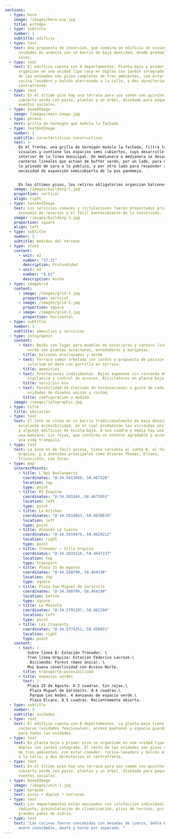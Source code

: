```yaml
---
sections:
  - type: hero
    image: /images/hero-wip.jpg
    title: estomba
  - type: subtitle
    number: 1
    subtitle: edificio
  - type: text
    text: Una propuesta de inversión, que combina un edificio de vivienda de pocas
      unidades en armonía con un barrio de baja densidad, donde predominan las
      casas.
  - type: text
    text: El edificio cuenta con 8 departamentos. Planta baja y primer piso se
      organizan en una unidad tipo casa en dúplex con jardín integrado. El resto
      de las unidades son pisos completos de tres ambientes, con estar-comedor,
      cocina-lavadero y balcón aterrazado a la calle, y dos dormitorios al
      contrafrente.
  - type: text
    text: En el último piso hay una terraza para uso común con quincho, deck,
      cubierta verde con pasto, plantas y un árbol, diseñado para pequeños
      eventos sociales.
  - type: boxedImage
    image: /images/main-image.jpg
  - type: phrase
    text: grilla de hormigón que modula la fachada
  - type: textAndImage
    number: 1
    subtitle: características constructivas
    text: >-
      En el frente, una grilla de hormigón modula la fachada, filtra las
      visuales y contiene los espacios semi cubiertos, cuyo desarrollo es al
      interior de la línea municipal. De medianera a medianera se desarrollan
      canteros lineales que actúan de buffer verde, por un lado, para mantener
      lo privado de cara a lo público, y por otro lado para responder a la
      necesidad de expansión semicubierta de la pos pandemia.


      En los últimos pisos, los retiros obligatorios organizan balcones y terrazas diferenciadas. Una de ellas para uso común con quincho, deck y terraza verde, pasto, plantas y un árbol para sombra. La otra privada perteneciente a la unidad del remate.
    image: /images/building-1.jpg
    proportion: vertical
    align: right
  - type: textAndImage
    text: Los servicios comunes y circulaciones fueron proyectados priorizando la
      economía de recursos y el fácil mantenimiento de lo construído.
    image: /images/building-2.jpg
    proportion: square
    align: left
  - type: subtitle
    number: 1
    subtitle: medidas del terreno
  - type: stats
    content:
      - unit: m2
        number: "17.32"
        description: Profundidad
      - unit: m2
        number: "8.61"
        description: Ancho
  - type: imageGrid
    content:
      - image: /images/grid-1.jpg
        proportion: vertical
      - image: /images/grid-2.jpg
        proportion: square
      - image: /images/grid-3.jpg
        proportion: horizontal
  - type: subtitle
    number: 1
    subtitle: amenities y servicios
  - type: infographic
    content:
      - text: Decks con lugar para muebles de exteriores y cantero lineal para pantalla
          verde con plantas autóctonas, enredaderas y mariposas.
        title: balcones aterrazados y verde
      - text: Terraza común arbolada con jardín y propuesta de paisaje. Quincho y
          solarium en deck con parrilla en terraza.
        title: amenities
      - text: Prestaciones individuales. Bajas expensas sin vivienda de encargado. Video
          vigilancia y control de accesos. Bicicleteros en planta baja.
        title: servicios eco
      - text: Posibilidad de elección de terminaciones a gusto de cada inversor. Pocas
          unidades de diseños unicos y custom.
        title: configuración a medida
    image: /images/infographic.jpg
  - type: title
    title: ubicación
  - type: text
    text: El lote se sitúa en un barrio tradicionalmente de baja densidad, con
      excelente accesibilidad, en el cual predominan las viviendas unifamiliares
      y algunos edificios de escala baja. A una cuadra y media hay una plaza de
      una manzana, sin rejas, que conforma un entorno agradable y accesible para
      una vida tranquila.
  - type: text
    text: La zona es de fácil acceso, tiene cercanía al subte B, al ferrocarril
      Urquiza, y a avenidas principales como Alvarez Thomas, Elcano,
      Triunvirato, Los Incas.
  - type: map
    interestPoints:
      - title: L'épi Boulangerie
        coordinates: "@-34.5813888,-58.467526"
        location: top
        type: point
      - title: RS Esquina
        coordinates: "@-34.581844,-58.4672053"
        location: left
        type: point
      - title: La Kitchen
        coordinates: "@-34.5819053,-58.4639676"
        location: left
        type: point
      - title: Almacén La Siesta
        coordinates: "@-34.5819474,-58.4629212"
        location: right
        type: point
      - title: Tronador – Villa Urquiza
        coordinates: "@-34.5833518,-58.4647237"
        location: top
        type: transport
      - title: Plaza 25 de Agosto
        coordinates: "@-34.580799,-58.464198"
        location: top
        type: square
      - title: Plaza San Miguel de Garicoits
        coordinates: "@-34.580799,-58.464198"
        location: bottom
        type: square
      - title: La Mezzeta
        coordinates: "@-34.5791207,-58.462299"
        location: left
        type: point
      - title: Les Croquants
        coordinates: "@-34.5774251,-58.458931"
        location: right
        type: point
    content:
      - text: |-
          Subte línea B: Estación Tronador. \
          Tren línea Urquiza: Estación Federico Lacroze.\
           Bicisenda: Forest (mano única). \
          Muy buena conectividad con Acceso Norte.
        title: transporte–accesibilidad
      - title: espacios verdes
        text: |-
          Plaza 25 de Agosto. A 2 cuadras. Sin rejas.\
           Plaza Miguel de Garikoitz. A 6 cuadras.\
           Parque Los Andes. 4 manzanas de espacio verde.\
           Plaza Elcano. A 5 cuadras. Recientemente abierta.
  - type: subtitle
    number: 3
    subtitle: unidades
  - type: text
    text: El edificio cuenta con 8 departamentos. La planta baja tiene al frente dos
      cocheras (unidades funcionales), acceso peatonal y espacio guarda bicis
      para todas las unidades.
  - type: text
    text: En planta baja y primer piso se organizan en una unidad tipo casa en
      dúplex con jardín integrado. El resto de las unidades son pisos completos
      de tres ambientes, con estar-comedor, cocina-lavadero y balcón aterrazado
      a la calle, y dos dormitorios al contrafrente.
  - type: text
    text: En el último piso hay una terraza para uso común con quincho, deck,
      cubierta verde con pasto, plantas y un árbol, diseñado para pequeños
      eventos sociales.
  - type: boxedImage
    image: /images/unit-1.jpg
  - type: marquee
    text: pisos • dúplex • terrazas
  - type: text
    text: Los departamentos están equipados con calefacción individual por piso
      radiante, preinstalación de climatización, pisos de terrazo, griferías FV,
      grandes paños de vidrio.
  - type: text
    text: "Las cocinas fueron concebidas con mesadas de cuarzo, doble bachas de
      acero inoxidable, anafe y horno por separado. "
---
```

